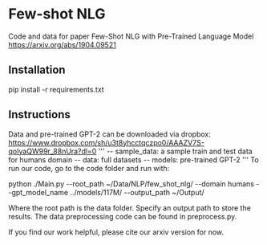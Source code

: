 # Few-shot NLG
Code and data for paper Few-Shot NLG with Pre-Trained Language Model
https://arxiv.org/abs/1904.09521


## Installation
pip install -r requirements.txt

## Instructions
Data and pre-trained GPT-2 can be downloaded via dropbox: https://www.dropbox.com/sh/u3t8yhcctqczpo0/AAAZV7S-qoIyaQW99r_88nUra?dl=0
'''
-- sample_data: a sample train and test data for humans domain
-- data: full datasets
-- models: pre-trained GPT-2 
'''
To run our code, go to the code folder and run with: 

python ./Main.py --root_path ~/Data/NLP/few_shot_nlg/ --domain humans --gpt_model_name ../models/117M/ --output_path ~/Output/

Where the root path is the data folder. Specify an output path to store the results. The data preprocessing code can be found in preprocess.py. 

If you find our work helpful, please cite our arxiv version for now. 

